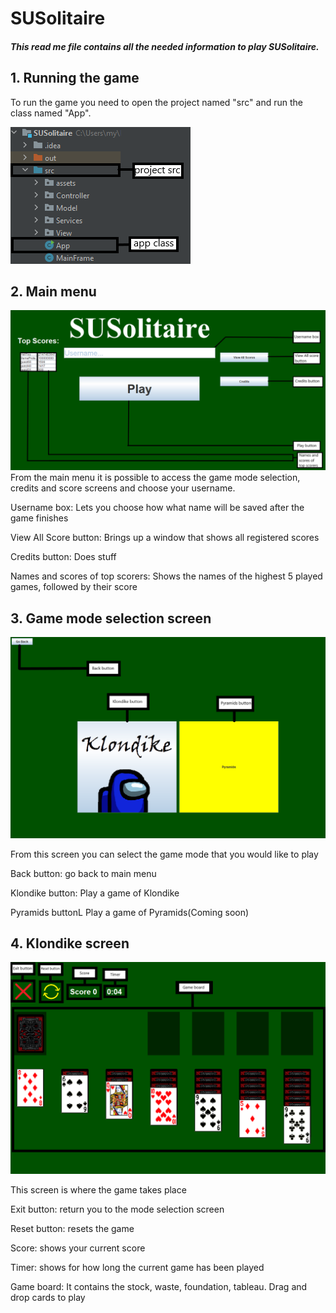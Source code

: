 # SUSolitaire

##### This read me file contains all the needed information to play SUSolitaire.

## 1. Running the game 
To run the game you need to open the project named "src" and run the class named "App".

![img_2.png](src/assets/readMeImeges/img_3.png)

## 2. Main menu
![img_2.png](src/assets/readMeImeges/img_2.png)
From the main menu it is possible to access the game mode selection, credits and score screens and choose your username.

Username box: Lets you choose how what name will be saved after the game finishes

View All Score button: Brings up a window that shows all registered scores

Credits button: Does stuff

Names and scores of top scorers: Shows the names of the highest 5 played games, followed by their score

## 3. Game mode selection screen


![img.png](src/assets/readMeImeges/img.png)

From this screen you can select the game mode that you would like to play

Back button: go back to main menu

Klondike button: Play a game of Klondike

Pyramids buttonL Play a game of Pyramids(Coming soon)

## 4. Klondike screen

![img_1.png](src/assets/readMeImeges/img_1.png)

This screen is where the game takes place

Exit button: return you to the mode selection screen

Reset button: resets the game

Score: shows your current score

Timer: shows for how long the current game has been played

Game board: It contains the stock, waste, foundation, tableau. Drag and drop cards to play


